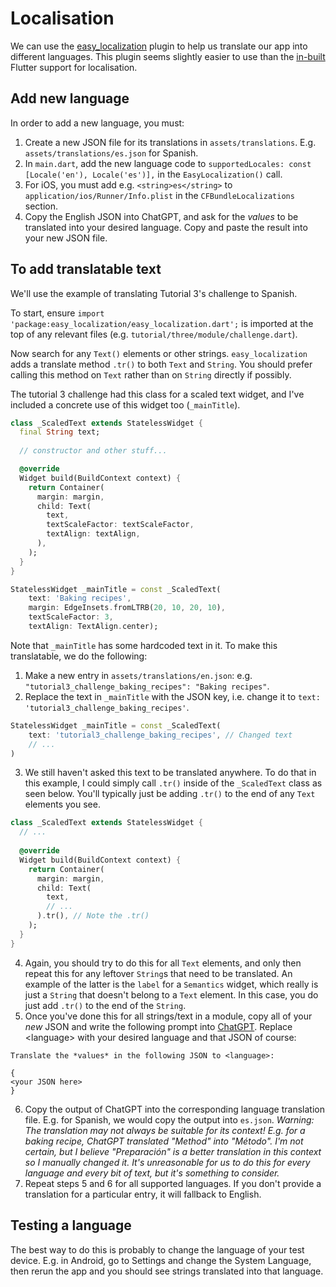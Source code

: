 # Localisation
We can use the [easy_localization](https://pub.dev/packages/easy_localization) plugin to help us translate our app into different languages. This plugin seems slightly easier to use than the [in-built](https://docs.flutter.dev/ui/accessibility-and-localization/internationalization) Flutter support for localisation.

## Add new language
In order to add a new language, you must:
1. Create a new JSON file for its translations in `assets/translations`. E.g. `assets/translations/es.json` for Spanish.
2. In `main.dart`, add the new language code to `supportedLocales: const [Locale('en'), Locale('es')],` in the `EasyLocalization()` call.
3. For iOS, you must add e.g. `<string>es</string>` to `application/ios/Runner/Info.plist` in the `CFBundleLocalizations` section.
4. Copy the English JSON into ChatGPT, and ask for the *values* to be translated into your desired language. Copy and paste the result into your new JSON file.

## To add translatable text
We'll use the example of translating Tutorial 3's challenge to Spanish.

To start, ensure `import 'package:easy_localization/easy_localization.dart';` is imported at the top of any relevant files (e.g. `tutorial/three/module/challenge.dart`).

Now search for any `Text()` elements or other strings. `easy_localization` adds a translate method `.tr()` to both `Text` and `String`. You should prefer calling this method on `Text` rather than on `String` directly if possibly.

The tutorial 3 challenge had this class for a scaled text widget, and I've included a concrete use of this widget too (`_mainTitle`).

```dart
class _ScaledText extends StatelessWidget {
  final String text;
  
  // constructor and other stuff...

  @override
  Widget build(BuildContext context) {
    return Container(
      margin: margin,
      child: Text(
        text,
        textScaleFactor: textScaleFactor,
        textAlign: textAlign,
      ),
    );
  }
}

StatelessWidget _mainTitle = const _ScaledText(
    text: 'Baking recipes',
    margin: EdgeInsets.fromLTRB(20, 10, 20, 10),
    textScaleFactor: 3,
    textAlign: TextAlign.center);
```

Note that `_mainTitle` has some hardcoded text in it. To make this translatable, we do the following:
1. Make a new entry in `assets/translations/en.json`: e.g. `"tutorial3_challenge_baking_recipes": "Baking recipes"`.
2. Replace the text in `_mainTitle` with the JSON key, i.e. change it to `text: 'tutorial3_challenge_baking_recipes'`.

```dart
StatelessWidget _mainTitle = const _ScaledText(
    text: 'tutorial3_challenge_baking_recipes', // Changed text
    // ...
)
```

3. We still haven't asked this text to be translated anywhere. To do that in this example, I could simply call `.tr()` inside of the `_ScaledText` class as seen below. You'll typically just be adding `.tr()` to the end of any `Text` elements you see.

```dart
class _ScaledText extends StatelessWidget {
  // ...
  
  @override
  Widget build(BuildContext context) {
    return Container(
      margin: margin,
      child: Text(
        text,
        // ...
      ).tr(), // Note the .tr()
    );
  }
}
```

4. Again, you should try to do this for all `Text` elements, and only then repeat this for any leftover `String`s that need to be translated. An example of the latter is the `label` for a `Semantics` widget, which really is just a `String` that doesn't belong to a `Text` element. In this case, you do just add `.tr()` to the end of the `String`.
5. Once you've done this for all strings/text in a module, copy all of your *new* JSON and write the following prompt into [ChatGPT](https://chat.openai.com/). Replace \<language\> with your desired language and that JSON of course:

```
Translate the *values* in the following JSON to <language>:

{
<your JSON here>
}
```

6. Copy the output of ChatGPT into the corresponding language translation file. E.g. for Spanish, we would copy the output into `es.json`. *Warning: The translation may not always be suitable for its context! E.g. for a baking recipe, ChatGPT translated "Method" into "Método". I'm not certain, but I believe "Preparación" is a better translation in this context so I manually changed it. It's unreasonable for us to do this for every language and every bit of text, but it's something to consider.*
7. Repeat steps 5 and 6 for all supported languages. If you don't provide a translation for a particular entry, it will fallback to English.

## Testing a language
The best way to do this is probably to change the language of your test device. E.g. in Android, go to Settings and change the System Language, then rerun the app and you should see strings translated into that language.